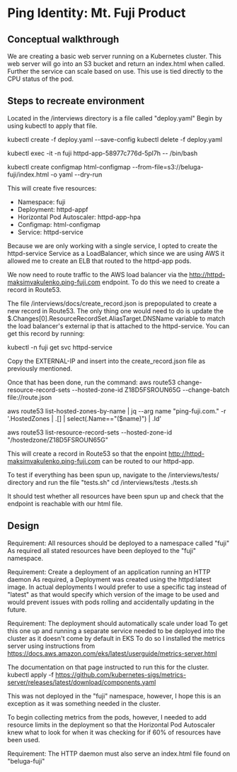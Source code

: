 # Ping Identity: Mt. Fuji Product

## Conceptual walkthrough

We are creating a basic web server running on a Kubernetes cluster. This web server will go into an S3 bucket and return an index.html when called. 
Further the service can scale based on use. This use is tied directly to the CPU status of the pod. 



## Steps to recreate environment

Located in the /interviews directory is a file called "deploy.yaml"
Begin by using kubectl to apply that file.

kubectl create -f deploy.yaml --save-config
kubectl delete -f deploy.yaml

 kubectl exec -it -n fuji httpd-app-58977c776d-5pl7h -- /bin/bash

 kubectl create configmap html-configmap --from-file=s3://beluga-fuji/index.html -o yaml --dry-run


This will create five resources:
  - Namespace: fuji
  - Deployment: httpd-appf
  - Horizontal Pod Autoscaler: httpd-app-hpa
  - Configmap: html-configmap
  - Service: httpd-service

Because we are only working with a single service, I opted to create the httpd-service Service as a LoadBalancer, which since we
  are using AWS it allowed me to create an ELB that routed to the httpd-app pods.

We now need to route traffic to the AWS load balancer via the http://httpd-maksimvakulenko.ping-fuji.com endpoint. To do this we need
  to create a record in Route53.

The file /interviews/docs/create_record.json is prepopulated to create a new record in Route53. The only thing one would need to
  do is update the $.Changes[0].ResourceRecordSet.AliasTarget.DNSName variable to match the load balancer's external ip that is attached
  to the httpd-service.
You can get this record by running:

kubectl -n fuji get svc httpd-service


Copy the EXTERNAL-IP and insert into the create_record.json file as previously mentioned.

Once that has been done, run the command:
aws route53 change-resource-record-sets --hosted-zone-id Z18D5FSROUN65G --change-batch file://route.json




aws route53 list-hosted-zones-by-name | jq --arg name "ping-fuji.com." -r '.HostedZones | .[] | select(.Name=="\($name)") | .Id'

aws route53 list-resource-record-sets --hosted-zone-id "/hostedzone/Z18D5FSROUN65G"




This will create a record in Route53 so that the enpoint http://httpd-maksimvakulenko.ping-fuji.com can be routed to our httpd-app.

To test if everything has been spun up, navigate to the /interviews/tests/ directory and run the file "tests.sh"
cd /interviews/tests
./tests.sh

It should test whether all resources have been spun up and check that the endpoint is reachable with our html file.

## Design
Requirement: All resources should be deployed to a namespace called "fuji"
  As required all stated resources have been deployed to the "fuji" namespace.

Requirement: Create a deployment of an application running an HTTP daemon
  As required, a Deployment was created using the httpd:latest image. In actual deployments I would prefer to use a specific tag
    instead of "latest" as that would specify which version of the image to be used and would prevent issues with pods rolling
    and accidentally updating in the future.

Requirement: The deployment should automatically scale under load
  To get this one up and running a separate service needed to be deployed into the cluster as it doesn't come by default in EKS
  To do so I installed the metrics server using instructions from
  https://docs.aws.amazon.com/eks/latest/userguide/metrics-server.html

  The documentation on that page instructed to run this for the cluster.
  kubectl apply -f https://github.com/kubernetes-sigs/metrics-server/releases/latest/download/components.yaml

  This was not deployed in the "fuji" namespace, however, I hope this is an exception as it was something needed in the cluster.

  To begin collecting metrics from the pods, however, I needed to add resource limits in the deployment so that the Horizontal Pod Autoscaler
    knew what to look for when it was checking for if 60% of resources have been used.

Requirement: The HTTP daemon must also serve an index.html file found on "beluga-fuji"
